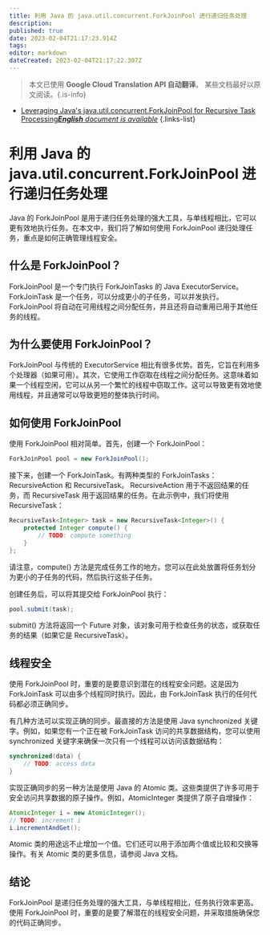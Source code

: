 ```yaml
---
title: 利用 Java 的 java.util.concurrent.ForkJoinPool 进行递归任务处理
description: 
published: true
date: 2023-02-04T21:17:23.914Z
tags: 
editor: markdown
dateCreated: 2023-02-04T21:17:22.307Z
---
```


> 本文已使用 **Google Cloud Translation API 自动翻译**。
某些文档最好以原文阅读。{.is-info}



- [Leveraging Java's java.util.concurrent.ForkJoinPool for Recursive Task Processing***English** document is available*](/en/Knowledge-base/Java/leveraging-java-s-java-util-concurrent-forkjoinpool-for-recursive-task-processing)
{.links-list}


# 利用 Java 的 java.util.concurrent.ForkJoinPool 进行递归任务处理

Java 的 ForkJoinPool 是用于递归任务处理的强大工具，与单线程相比，它可以更有效地执行任务。在本文中，我们将了解如何使用 ForkJoinPool 递归处理任务，重点是如何正确管理线程安全。

## 什么是 ForkJoinPool？

ForkJoinPool 是一个专门执行 ForkJoinTasks 的 Java ExecutorService。 ForkJoinTask 是一个任务，可以分成更小的子任务，可以并发执行。 ForkJoinPool 将自动在可用线程之间分配任务，并且还将自动重用已用于其他任务的线程。

## 为什么要使用 ForkJoinPool？

ForkJoinPool 与传统的 ExecutorService 相比有很多优势。首先，它旨在利用多个处理器（如果可用）。其次，它使用工作窃取在线程之间分配任务。这意味着如果一个线程空闲，它可以从另一个繁忙的线程中窃取工作。这可以导致更有效地使用线程，并且通常可以导致更短的整体执行时间。

## 如何使用 ForkJoinPool

使用 ForkJoinPool 相对简单。首先，创建一个 ForkJoinPool：

```java
ForkJoinPool pool = new ForkJoinPool();
```

接下来，创建一个 ForkJoinTask。有两种类型的 ForkJoinTasks：RecursiveAction 和 RecursiveTask。 RecursiveAction 用于不返回结果的任务，而 RecursiveTask 用于返回结果的任务。在此示例中，我们将使用 RecursiveTask：

```java
RecursiveTask<Integer> task = new RecursiveTask<Integer>() {
    protected Integer compute() {
        // TODO: compute something
    }
};
```

请注意，compute() 方法是完成任务工作的地方。您可以在此处放置将任务划分为更小的子任务的代码，然后执行这些子任务。

创建任务后，可以将其提交给 ForkJoinPool 执行：

```java
pool.submit(task);
```

submit() 方法将返回一个 Future 对象，该对象可用于检查任务的状态，或获取任务的结果（如果它是 RecursiveTask）。

## 线程安全

使用 ForkJoinPool 时，重要的是要意识到潜在的线程安全问题。这是因为 ForkJoinTask 可以由多个线程同时执行。因此，由 ForkJoinTask 执行的任何代码都必须正确同步。

有几种方法可以实现正确的同步。最直接的方法是使用 Java synchronized 关键字。例如，如果您有一个正在被 ForkJoinTask 访问的共享数据结构，您可以使用 synchronized 关键字来确保一次只有一个线程可以访问该数据结构：

```java
synchronized(data) {
    // TODO: access data
}
```

实现正确同步的另一种方法是使用 Java 的 Atomic 类。这些类提供了许多可用于安全访问共享数据的原子操作。例如，AtomicInteger 类提供了原子自增操作：

```java
AtomicInteger i = new AtomicInteger();
// TODO: increment i
i.incrementAndGet();
```

Atomic 类的用途远不止增加一个值。它们还可以用于添加两个值或比较和交换等操作。有关 Atomic 类的更多信息，请参阅 Java 文档。

## 结论

ForkJoinPool 是递归任务处理的强大工具，与单线程相比，任务执行效率更高。使用 ForkJoinPool 时，重要的是要了解潜在的线程安全问题，并采取措施确保您的代码正确同步。